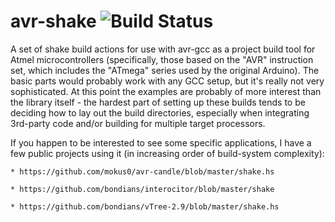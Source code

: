 avr-shake ![Build Status](https://travis-ci.org/mokus0/avr-shake.svg?branch=master)
==========

A set of shake build actions for use with avr-gcc as a project build tool for Atmel microcontrollers (specifically, those based on the "AVR" instruction set, which includes the "ATmega" series used by the original Arduino). The basic parts would probably work with any GCC setup, but it's really not very sophisticated. At this point the examples are probably of more interest than the library itself - the hardest part of setting up these builds tends to be deciding how to lay out the build directories, especially when integrating 3rd-party code and/or building for multiple target processors.

If you happen to be interested to see some specific applications, I have a few public projects using it (in increasing order of build-system complexity):

    * https://github.com/mokus0/avr-candle/blob/master/shake.hs

    * https://github.com/bondians/interocitor/blob/master/shake

    * https://github.com/bondians/vTree-2.9/blob/master/shake.hs

